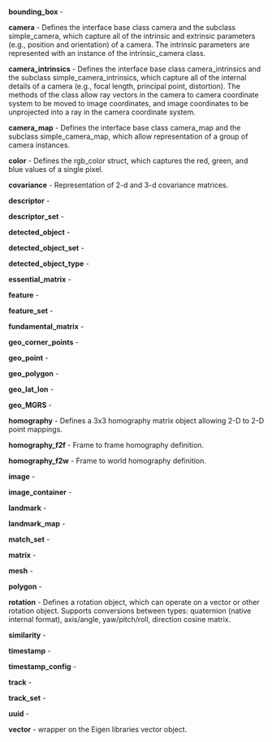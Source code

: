 **bounding_box** - 

**camera** - Defines the interface base class camera and the subclass simple_camera, which capture all of the intrinsic and extrinsic parameters (e.g., position and orientation) of a camera. The intrinsic parameters are represented with an instance of the intrinsic_camera class.

**camera_intrinsics** - Defines the interface base class camera_intrinsics and the subclass simple_camera_intrinsics, which capture all of the internal details of a camera (e.g., focal length, principal point, distortion). The methods of the class allow ray vectors in the camera to camera coordinate system to be moved to image coordinates, and image coordinates to be unprojected into a ray in the camera coordinate system.

**camera_map** - Defines the interface base class camera_map and the subclass simple_camera_map, which allow representation of a group of camera instances.

**color** - Defines the rgb_color struct, which captures the red, green, and blue values of a single pixel.

**covariance** - Representation of 2-d and 3-d covariance matrices.

**descriptor** - 

**descriptor_set** - 

**detected_object** - 

**detected_object_set** - 

**detected_object_type** - 

**essential_matrix** - 

**feature** - 

**feature_set** - 

**fundamental_matrix** - 

**geo_corner_points** - 

**geo_point** - 

**geo_polygon** - 

**geo_lat_lon** - 

**geo_MGRS** - 

**homography** - Defines a 3x3 homography matrix object allowing 2-D to 2-D point mappings.

**homography_f2f** - Frame to frame homography definition.

**homography_f2w** - Frame to world homography definition.

**image** - 

**image_container** - 

**landmark** - 

**landmark_map** - 

**match_set** - 

**matrix** - 

**mesh** - 

**polygon** - 

**rotation** - Defines a rotation object, which can operate on a vector or other rotation object. Supports conversions between types: quaternion (native internal format), axis/angle, yaw/pitch/roll, direction cosine matrix.

**similarity** - 

**timestamp** - 

**timestamp_config** - 

**track** - 

**track_set** - 

**uuid** - 

**vector** - wrapper on the Eigen libraries vector object.

